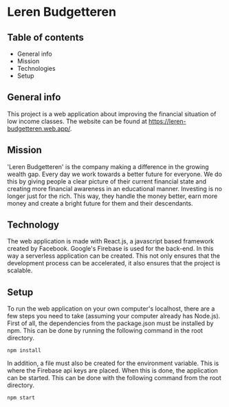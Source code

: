 # Leren Budgetteren
## Table of contents
* General info
* Mission
* Technologies
* Setup

## General info
This project is a web application about improving the financial situation of low income classes. The website can be found at https://leren-budgetteren.web.app/.

## Mission
'Leren Budgetteren' is the company making a difference in the growing wealth gap. Every day we work towards a better future for everyone. We do this by giving people a clear picture of their current financial state and creating more financial awareness in an educational manner. Investing is no longer just for the rich. This way, they handle the money better, earn more money and create a bright future for them and their descendants.

## Technology
The web application is made with React.js, a javascript based framework created by Facebook. Google's Firebase is used for the back-end. In this way a serverless application can be created. This not only ensures that the development process can be accelerated, it also ensures that the project is scalable.

## Setup
To run the web application on your own computer's localhost, there are a few steps you need to take (assuming your computer already has Node.js). First of all, the dependencies from the package.json must be installed by npm. This can be done by running the following command in the root directory.
```
npm install
```
In addition, a file must also be created for the environment variable. This is where the Firebase api keys are placed. When this is done, the application can be started. This can be done with the following command from the root directory.
```
npm start
```
